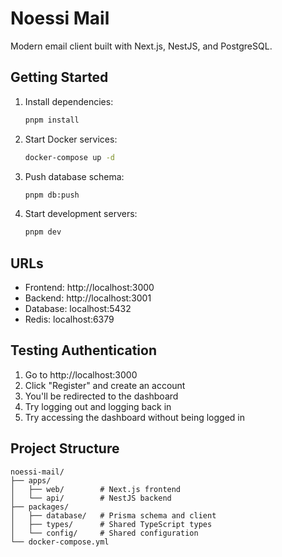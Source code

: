 # Noessi Mail

Modern email client built with Next.js, NestJS, and PostgreSQL.

## Getting Started

1. Install dependencies:
   ```bash
   pnpm install
   ```

2. Start Docker services:
   ```bash
   docker-compose up -d
   ```

3. Push database schema:
   ```bash
   pnpm db:push
   ```

4. Start development servers:
   ```bash
   pnpm dev
   ```

## URLs

- Frontend: http://localhost:3000
- Backend: http://localhost:3001
- Database: localhost:5432
- Redis: localhost:6379

## Testing Authentication

1. Go to http://localhost:3000
2. Click "Register" and create an account
3. You'll be redirected to the dashboard
4. Try logging out and logging back in
5. Try accessing the dashboard without being logged in

## Project Structure

```
noessi-mail/
├── apps/
│   ├── web/        # Next.js frontend
│   └── api/        # NestJS backend
├── packages/
│   ├── database/   # Prisma schema and client
│   ├── types/      # Shared TypeScript types
│   └── config/     # Shared configuration
└── docker-compose.yml
```
